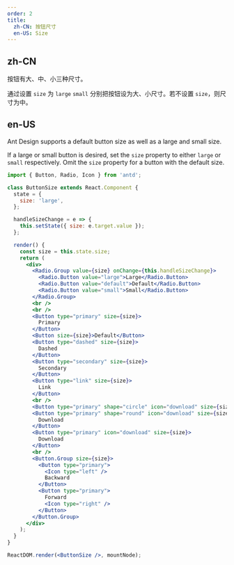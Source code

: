 ```yaml
---
order: 2
title:
  zh-CN: 按钮尺寸
  en-US: Size
---
```


## zh-CN

按钮有大、中、小三种尺寸。

通过设置 `size` 为 `large` `small` 分别把按钮设为大、小尺寸。若不设置 `size`，则尺寸为中。

## en-US

Ant Design supports a default button size as well as a large and small size.

If a large or small button is desired, set the `size` property to either `large` or `small` respectively. Omit the `size` property for a button with the default size.

```jsx
import { Button, Radio, Icon } from 'antd';

class ButtonSize extends React.Component {
  state = {
    size: 'large',
  };

  handleSizeChange = e => {
    this.setState({ size: e.target.value });
  };

  render() {
    const size = this.state.size;
    return (
      <div>
        <Radio.Group value={size} onChange={this.handleSizeChange}>
          <Radio.Button value="large">Large</Radio.Button>
          <Radio.Button value="default">Default</Radio.Button>
          <Radio.Button value="small">Small</Radio.Button>
        </Radio.Group>
        <br />
        <br />
        <Button type="primary" size={size}>
          Primary
        </Button>
        <Button size={size}>Default</Button>
        <Button type="dashed" size={size}>
          Dashed
        </Button>
        <Button type="secondary" size={size}>
          Secondary
        </Button>
        <Button type="link" size={size}>
          Link
        </Button>
        <br />
        <Button type="primary" shape="circle" icon="download" size={size} />
        <Button type="primary" shape="round" icon="download" size={size}>
          Download
        </Button>
        <Button type="primary" icon="download" size={size}>
          Download
        </Button>
        <br />
        <Button.Group size={size}>
          <Button type="primary">
            <Icon type="left" />
            Backward
          </Button>
          <Button type="primary">
            Forward
            <Icon type="right" />
          </Button>
        </Button.Group>
      </div>
    );
  }
}

ReactDOM.render(<ButtonSize />, mountNode);
```
